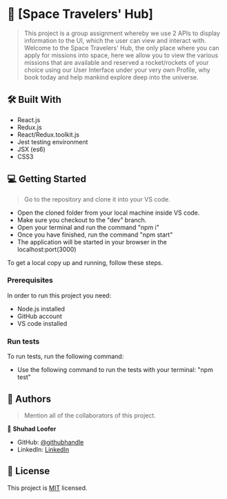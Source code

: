 # 📖 [Space Travelers' Hub] <a name="about-project"></a>

> This project is a group assignment whereby we use 2 APIs to display information to the UI, which the user can view and interact with.
Welcome to the Space Travelers' Hub, the only place where you can apply for missions into space, here we allow you to view the various missions that are available and reserved a rocket/rockets of your choice using our User Interface under your very own Profile, why book today and help mankind explore deep into the universe.

## 🛠 Built With <a name="built-with">
 - React.js
 - Redux.js
 - React/Redux.toolkit.js
 - Jest testing environment
 - JSX (es6)
 - CSS3
</a>

## 💻 Getting Started <a name="getting-started"></a>

> Go to the repository and clone it into your VS code.
- Open the cloned folder from your local machine inside VS code.
- Make sure you checkout to the "dev" branch.
- Open your terminal and run the command "npm i"
- Once you have finished, run the command "npm start"
- The application will be started in your browser in the localhost:port(3000) 

To get a local copy up and running, follow these steps.

### Prerequisites

In order to run this project you need:

- Node.js installed
- GitHub account
- VS code installed

### Run tests

To run tests, run the following command:

- Use the following command to run the tests with your terminal: "npm test"

## 👥 Authors <a name="authors"></a>

> Mention all of the collaborators of this project.

👤 **Shuhad Loofer**

- GitHub: [@githubhandle](https://github.com/Shuhad786)
- LinkedIn: [LinkedIn](https://www.linkedin.com/in/shuhad-loofer/)

## 📝 License <a name="license"></a>

This project is [MIT](./LICENSE) licensed.
